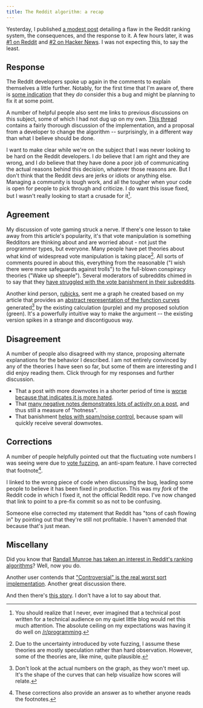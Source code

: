 ```yaml
---
title: The Reddit algorithm: a recap
---
```


Yesterday, I published [a modest post](http://technotes.iangreenleaf.com/posts/2013-12-09-reddits-empire-is-built-on-a-flawed-algorithm.html)
detailing a flaw in the Reddit ranking system, the consequences, and the response to it. A few hours later,
it was [#1 on Reddit](http://www.reddit.com/r/technology/comments/1siiiw/reddits_empire_is_founded_on_a_flawed_algorithm/)
and [#2 on Hacker News](https://news.ycombinator.com/item?id=6878369). I was not expecting this, to say the least.

## Response ##

The Reddit developers spoke up again in the comments to explain themselves a little further.
Notably, for the first time that I'm aware of, there is
[some indication](http://www.reddit.com/r/programming/comments/1si31j/reddits_empire_is_founded_on_a_flawed_algorithm/cdy1ba5)
that they *do* consider this a bug and might be planning to fix it at some point.

A number of helpful people also sent me links to previous discussions on this subject,
some of which I had not dug up on my own.
[This thread](http://www.reddit.com/comments/6ph35/reddits_collaborative_filtering_algorithm/c04ixtd)
contains a fairly thorough discussion of the implementation, and a proposal from a
developer to change the algorithm -- surprisingly, in a different way than what I believe should be done.

I want to make clear while we're on the subject that I was never looking to be hard on the Reddit developers.
I *do* believe that I am right and they are wrong, and I *do* believe that they have done a poor job
of communicating the actual reasons behind this decision, whatever those reasons are.
But I don't think that the Reddit devs are jerks or idiots or anything else.
Managing a community is tough work, and all the tougher when your code is open for people to
pick through and criticize. I do want this issue fixed, but I wasn't really looking to
start a crusade for it[^2].

## Agreement ##

My discussion of vote gaming struck a nerve. If there's one lesson to take away from this
article's popularity, it's that vote manipulation is something Redditors are thinking about
and are worried about - not just the programmer types, but everyone.
Many people have pet theories about what kind of widespread vote manipulation is taking place[^3].
All sorts of comments poured in about this, everything from the reasonable ("I wish there
were more safeguards against trolls") to the full-blown conspiracy theories ("Wake up sheeple").
Several moderators of subreddits chimed in to say that they
[have struggled with the vote banishment in their subreddits](http://www.reddit.com/r/technology/comments/1siiiw/reddits_empire_is_founded_on_a_flawed_algorithm/cdy0aet).

Another kind person, [rubicks](https://github.com/rubicks), sent me a graph he created based on my article that provides an
[abstract representation of the function curves](http://www.onlinefunctiongrapher.com/?f=log%28max%28abs%28x%29%2C1%29%2C10%29%2Bmin%28max%28-1%2Cx%29%2C1%29|log%28max%28abs%28x%29%2C1%29%2C10%29*min%28max%28-1%2Cx%29%2C1%29&xMin=-50&xMax=50&yMin=-3&yMax=3)
generated[^4] by the existing calculation (purple) and my proposed solution (green). It's a powerfully intuitive way
to make the argument -- the existing version spikes in a strange and discontiguous way.

## Disagreement ##

A number of people also disagreed with my stance, proposing alternate explanations
for the behavior I described. I am not entirely convinced by any of the theories I
have seen so far, but some of them are interesting and I did enjoy reading them.
Click through for my responses and further discussion.

* That a post with more downvotes in a shorter period of time is
  [worse because that indicates it is more hated](http://www.reddit.com/r/programming/comments/1si31j/reddits_empire_is_founded_on_a_flawed_algorithm/cdxva8s).
* That [many negative notes demonstrates lots of activity on a post](http://www.reddit.com/r/programming/comments/1si31j/reddits_empire_is_founded_on_a_flawed_algorithm/cdxtgby),
  and thus still a measure of "hotness".
* That banishment [helps with spam/noise control](http://www.reddit.com/r/programming/comments/1si31j/reddits_empire_is_founded_on_a_flawed_algorithm/cdxwu8p), because spam will quickly receive several downvotes.

## Corrections ##

A number of people helpfully pointed out that the fluctuating vote numbers I was seeing were due to [vote fuzzing](http://www.reddit.com/r/WTF/comments/eaqnf/pardon_me_but_5000_downvotes_wtf_is_worldnews_for/c16omup?context=3), an anti-spam feature. I have corrected that footnote[^1].

I linked to the wrong piece of code when discussing the bug, leading some people to believe it has been fixed in production. This was my *fork* of the Reddit code in which I fixed it, not the official Reddit repo. I've now changed that link to point to a pre-fix commit so as not to be confusing.

Someone else corrected my statement that Reddit has "tons of cash flowing in" by pointing out that they're still not profitable. I haven't amended that because that's just mean.

## Miscellany ##

Did you know that [Randall Munroe has taken an interest in Reddit's ranking algorithms](http://blog.reddit.com/2009/10/reddits-new-comment-sorting-system.html)?
Well, now you do.

Another user contends that ["Controversial" is the real worst sort implementation](http://www.reddit.com/r/programming/comments/1si31j/reddits_empire_is_founded_on_a_flawed_algorithm/cdxycdk). Another great discussion there.

And then there's [this story](http://www.reddit.com/r/programming/comments/1si31j/reddits_empire_is_founded_on_a_flawed_algorithm/cdy13zc?context=3). I don't have a lot to say about that.


[^1]: These corrections also provide an answer as to whether anyone reads the footnotes.
[^2]: You should realize that I never, ever imagined that a technical post written for a technical
      audience on my quiet little blog would net this much attention. The absolute ceiling on my
      expectations was having it do well on [/r/programming](http://www.reddit.com/r/programming/).
[^3]: Due to the uncertainty introduced by vote fuzzing, I assume these theories are mostly speculation
      rather than hard observation. However, some of the theories are, like mine, quite plausible.
[^4]: Don't look at the actual numbers on the graph, as they won't meet up. It's the shape of
      the curves that can help visualize how scores will relate.
